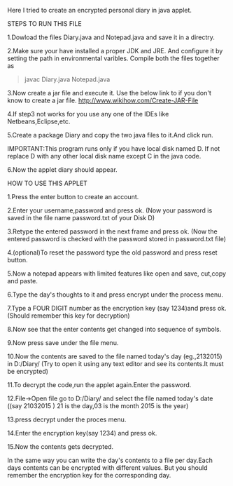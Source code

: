 Here I tried to create an encrypted personal diary in java applet.

STEPS TO RUN THIS FILE

1.Dowload the files Diary.java and Notepad.java and save it in a directry.

2.Make sure your have installed a proper JDK and JRE.
  And configure it by setting the path in environmental varibles.
  Compile both the files together as 
  >javac Diary.java Notepad.java
   
3.Now create a jar file and execute it.
  Use the below link to if you don't know to create a jar file.
  http://www.wikihow.com/Create-JAR-File

4.If step3 not works for you use any one of the IDEs like Netbeans,Eclipse,etc.

5.Create a package Diary and copy the two java files to it.And click run. 
   
   IMPORTANT:This program runs only if you have local disk named D.
   If not replace D with any other local disk name except C in the java code.
  
6.Now the applet diary should appear.

HOW TO USE THIS APPLET

1.Press the enter button to create an account.

2.Enter your username,password and press ok.
  (Now your password is saved in the file name password.txt of your Disk D)

3.Retype the entered password in the next frame and press ok.
  (Now the entered password is checked with the password stored in password.txt file)

4.(optional)To reset the password type the old password and press reset button.

5.Now a notepad appears with limited features like open and save, cut,copy and paste.

6.Type the day's thoughts to it and press encrypt under the process menu.

7.Type a FOUR DIGIT number as the encryption key (say 1234)and press ok.
  (Should remember this key for decryption)

8.Now see that the enter contents get changed into sequence of symbols.

9.Now press save under the file menu.

10.Now the contents are saved to the file named today's day (eg.,2132015) in D:/Diary/
  (Try to open it using any text editor and see its contents.It must be encrypted)

11.To decrypt the code,run the applet again.Enter the password.

12.File->Open file go to D:/Diary/ and select the file named today's date ((say 21032015 )
   21 is the day,03 is the month 2015 is the year)

13.press decrypt under the proces menu.

14.Enter the encryption key(say 1234) and press ok.

15.Now the contents gets decrypted.
 
 
In the same way you can write the day's contents to a file per day.Each days contents can be encrypted with different values.
But you should remember the encryption key for the corresponding day.
